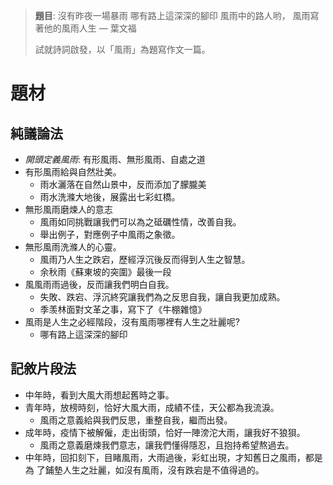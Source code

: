 > **題目**:
> 	沒有昨夜一場暴雨
> 	哪有路上這深深的腳印
> 	風雨中的路人哟，
> 	風雨寫著他的風雨人生
> — 葉文福
> 
> 試就詩詞啟發，以「風雨」為題寫作文一篇。

# 題材
## 純議論法
- *開頭定義風雨*: 有形風雨、無形風雨、自處之道
- 有形風雨給與自然壯美。
	- 雨水灑落在自然山景中，反而添加了朦朧美
	- 雨水洗滌大地後，展露出七彩虹橋。
- 無形風雨磨煉人的意志
	- 風雨如同挑戰讓我們可以為之砥礪性情，改善自我。
	- 舉出例子，對應例子中風雨之象徵。
- 無形風雨洗滌人的心靈。
	- 風雨乃人生之跌宕，歷經浮沉後反而得到人生之智慧。
	- 余秋雨《蘇東坡的突圍》最後一段
- 風風雨雨過後，反而讓我們明白自我。
	- 失敗、跌宕、浮沉終究讓我們為之反思自我，讓自我更加成熟。
	- 季羡林面對文革之事，寫下了《牛棚雜憶》
- 風雨是人生之必經階段，沒有風雨哪裡有人生之壯麗呢?
	- 哪有路上這深深的腳印

## 記敘片段法
- 中年時，看到大風大雨想起舊時之事。
- 青年時，放榜時刻，恰好大風大雨，成績不佳，天公都為我流淚。
	- 風雨之意義給與我們反思，重整自我，繼而出發。
- 成年時，疫情下被解僱，走出街頭，恰好一陣滂沱大雨，讓我好不狼狽。
	- 風雨之意義磨煉我們意志，讓我們懂得隱忍，且抱持希望熬過去。
- 中年時，回扣刻下，目睹風雨，大雨過後，彩虹出現，才知舊日之風雨，都是為 了鋪墊人生之壯麗，如沒有風雨，沒有跌宕是不值得過的。
